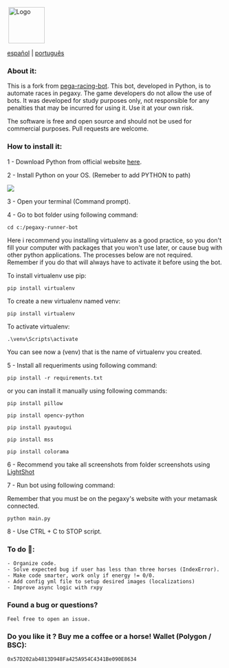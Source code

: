 <img hspace="3" alt="Logo" src="https://raw.githubusercontent.com/pegaxyracing/pegaxyracing/master/res/logo.png" height=84/>


[español](https://github.com/pegaxyracing/pegaxyracing/blob/master/res/README_es.md) | [português](https://github.com/pegaxyracing/pegaxyracing/blob/master/res/README_pt_BR.md)

### About it:

This is a fork from [pega-racing-bot](https://github.com/GabrielZulian/pegaxy-racing-bot). This bot, developed in Python, is to automate races in pegaxy.
The game developers do not allow the use of bots. It was developed for study purposes only, not responsible for any penalties that may be incurred for using it. Use it at your own risk.


The software is free and open source and should not be used for commercial purposes. Pull requests are welcome.


### How to install it:



1 - Download Python from official website [here](https://www.python.org/downloads/).

2 - Install Python on your OS. (Remeber to add PYTHON to path)

<img src="https://raw.githubusercontent.com/pegaxyracing/pegaxyracing/master/res/path.png">
	
3 - Open your terminal (Command prompt).
	
4 - Go to bot folder using following command:

```
cd c:/pegaxy-runner-bot
```
	
	
Here i recommend you installing virtualenv as a good practice,
so you don't fill your computer with packages that you won't use later, 
or cause bug with other python applications. The processes below 
are not required. Remember if you do that will always have to activate
it before using the bot.
	
	
To install virtualenv use pip:
	
```
pip install virtualenv
```
	
To create a new virtualenv named venv:
	
```
pip install virtualenv
```
	
	
To activate virtualenv:
	
```
.\venv\Scripts\activate
```
	
You can see now a (venv) that is the name of virtualenv you created. 

5 - Install all requeriments using following command:

```
pip install -r requirements.txt
```
	
or you can install it manually using following commands:
	
```
pip install pillow
```
```
pip install opencv-python
```
```
pip install pyautogui
```
```
pip install mss
```
```
pip install colorama
```
	

6 - Recommend you take all screenshots from folder screenshots using [LightShot](https://app.prntscr.com/pt-br/download.html)


7 - Run bot using following command:

Remember that you must be on the pegaxy's website with your metamask connected.

```	
python main.py
```
	

8 - Use CTRL + C to STOP script.


### To do 🎯:
	
```
- Organize code.
- Solve expected bug if user has less than three horses (IndexError).
- Make code smarter, work only if energy != 0/0.
- Add config yml file to setup desired images (localizations)
- Improve async logic with rxpy
```

### Found a bug or questions?

	Feel free to open an issue.


### Do you like it ? Buy me a coffee or a horse! Wallet (Polygon / BSC):

```
0x57D202ab4813D948Fa425A954C4341Be090E8634
```

